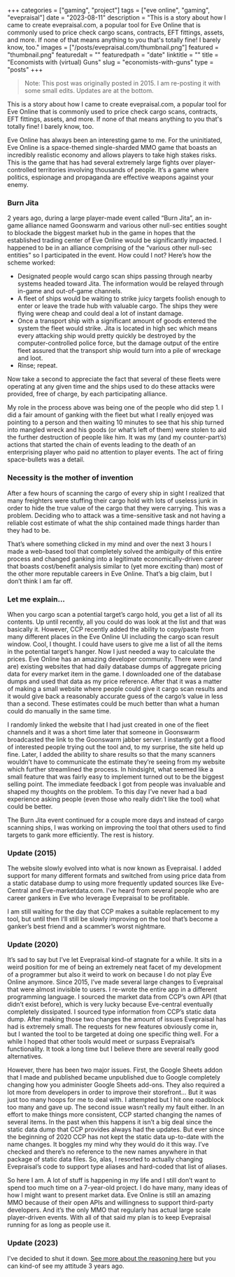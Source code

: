 +++
categories = ["gaming", "project"]
tags = ["eve online", "gaming", "evepraisal"]
date = "2023-08-11"
description = "This is a story about how I came to create evepraisal.com, a popular tool for Eve Online that is commonly used to price check cargo scans, contracts, EFT fittings, assets, and more. If none of that means anything to you that's totally fine! I barely know, too."
images = ["/posts/evepraisal.com/thumbnail.png"]
featured = "thumbnail.png"
featuredalt = ""
featuredpath = "date"
linktitle = ""
title = "Economists with (virtual) Guns"
slug = "economists-with-guns"
type = "posts"
+++

> Note: This post was originally posted in 2015. I am re-posting it with some small edits. Updates are at the bottom.

This is a story about how I came to create evepraisal.com, a popular tool for Eve Online that is commonly used to price check cargo scans, contracts, EFT fittings, assets, and more. If none of that means anything to you that's totally fine! I barely know, too.

Eve Online has always been an interesting game to me. For the uninitiated, Eve Online is a space-themed single-sharded MMO game that boasts an incredibly realistic economy and allows players to take high stakes risks. This is the game that has had several extremely large fights over player-controlled territories involving thousands of people. It’s a game where politics, espionage and propaganda are effective weapons against your enemy.

### Burn Jita

2 years ago, during a large player-made event called “Burn Jita”, an in-game alliance named Goonswarm and various other null-sec entities sought to blockade the biggest market hub in the game in hopes that the established trading center of Eve Online would be significantly impacted. I happened to be in an alliance comprising of the “various other null-sec entities” so I participated in the event. How could I not? Here’s how the scheme worked:

- Designated people would cargo scan ships passing through nearby systems headed toward Jita. The information would be relayed through in-game and out-of-game channels.
- A fleet of ships would be waiting to strike juicy targets foolish enough to enter or leave the trade hub with valuable cargo. The ships they were flying were cheap and could deal a lot of instant damage.
- Once a transport ship with a significant amount of goods entered the system the fleet would strike. Jita is located in high sec which means every attacking ship would pretty quickly be destroyed by the computer-controlled police force, but the damage output of the entire fleet assured that the transport ship would turn into a pile of wreckage and loot.
- Rinse; repeat.

Now take a second to appreciate the fact that several of these fleets were operating at any given time and the ships used to do these attacks were provided, free of charge, by each participating alliance.

My role in the process above was being one of the people who did step 1. I did a fair amount of ganking with the fleet but what I really enjoyed was pointing to a person and then waiting 10 minutes to see that his ship turned into mangled wreck and his goods (or what’s left of them) were stolen to aid the further destruction of people like him. It was my (and my counter-part’s) actions that started the chain of events leading to the death of an enterprising player who paid no attention to player events. The act of firing space-bullets was a detail.

### Necessity is the mother of invention

After a few hours of scanning the cargo of every ship in sight I realized that many freighters were stuffing their cargo hold with lots of useless junk in order to hide the true value of the cargo that they were carrying. This was a problem. Deciding who to attack was a time-sensitive task and not having a reliable cost estimate of what the ship contained made things harder than they had to be.

That’s where something clicked in my mind and over the next 3 hours I made a web-based tool that completely solved the ambiguity of this entire process and changed ganking into a legitimate economically-driven career that boasts cost/benefit analysis similar to (yet more exciting than) most of the other more reputable careers in Eve Online. That’s a big claim, but I don’t think I am far off.

### Let me explain…

When you cargo scan a potential target’s cargo hold, you get a list of all its contents. Up until recently, all you could do was look at the list and that was basically it. However, CCP recently added the ability to copy/paste from many different places in the Eve Online UI including the cargo scan result window. Cool, I thought. I could have users to give me a list of all the items in the potential target’s hanger. Now I just needed a way to calculate the prices. Eve Online has an amazing developer community. There were (and are) existing websites that had daily database dumps of aggregate pricing data for every market item in the game. I downloaded one of the database dumps and used that data as my price reference. After that it was a matter of making a small website where people could give it cargo scan results and it would give back a reasonably accurate guess of the cargo’s value in less than a second. These estimates could be much better than what a human could do manually in the same time.

I randomly linked the website that I had just created in one of the fleet channels and it was a short time later that someone in Goonswarm broadcasted the link to the Goonswarm jabber server. I instantly got a flood of interested people trying out the tool and, to my surprise, the site held up fine. Later, I added the ability to share results so that the many scanners wouldn’t have to communicate the estimate they’re seeing from my website which further streamlined the process. In hindsight, what seemed like a small feature that was fairly easy to implement turned out to be the biggest selling point. The immediate feedback I got from people was invaluable and shaped my thoughts on the problem. To this day I’ve never had a bad experience asking people (even those who really didn’t like the tool) what could be better.

The Burn Jita event continued for a couple more days and instead of cargo scanning ships, I was working on improving the tool that others used to find targets to gank more efficiently. The rest is history.

### Update (2015)

The website slowly evolved into what is now known as Evepraisal. I added support for many different formats and switched from using price data from a static database dump to using more frequently updated sources like Eve-Central and Eve-marketdata.com. I’ve heard from several people who are career gankers in Eve who leverage Evepraisal to be profitable.

I am still waiting for the day that CCP makes a suitable replacement to my tool, but until then I’ll still be slowly improving on the tool that’s become a ganker’s best friend and a scammer’s worst nightmare.

### Update (2020)

It’s sad to say but I’ve let Evepraisal kind-of stagnate for a while. It sits in a weird position for me of being an extremely neat facet of my development of a programmer but also it weird to work on because I do not play Eve Online anymore. Since 2015, I’ve made several large changes to Evepraisal that were almost invisible to users. I re-wrote the entire app in a different programming language. I sourced the market data from CCP’s own API (that didn’t exist before), which is very lucky because Eve-central eventually completely dissipated. I sourced type information from CCP’s static data dump. After making those two changes the amount of issues Evepraisal has had is extremely small. The requests for new features obviously come in, but I wanted the tool to be targeted at doing one specific thing well. For a while I hoped that other tools would meet or surpass Evepraisal’s functionality. It took a long time but I believe there are several really good alternatives.

However, there has been two major issues. First, the Google Sheets addon that I made and published became unpublished due to Google completely changing how you administer Google Sheets add-ons. They also required a lot more from developers in order to improve their storefront… But it was just too many hoops for me to deal with. I attempted but I hit one roadblock too many and gave up. The second issue wasn’t really my fault either. In an effort to make things more consistent, CCP started changing the names of several items. In the past when this happens it isn’t a big deal since the static data dump that CCP provides always had the updates. But ever since the beginning of 2020 CCP has not kept the static data up-to-date with the name changes. It boggles my mind why they would do it this way. I’ve checked and there’s no reference to the new names anywhere in that package of static data files. So, alas, I resorted to actually changing Evepraisal’s code to support type aliases and hard-coded that list of aliases.

So here I am. A lot of stuff is happening in my life and I still don’t want to spend too much time on a 7-year-old project. I do have many, many ideas of how I might want to present market data. Eve Online is still an amazing MMO because of their open APIs and willingness to support third-party developers. And it’s the only MMO that regularly has actual large scale player-driven events. With all of that said my plan is to keep Evepraisal running for as long as people use it.

### Update (2023)
I've decided to shut it down. [See more about the reasoning here](/posts/goodbye-evepraisal/) but you can kind-of see my attitude 3 years ago.
